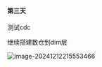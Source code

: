 #### 第三天

测试cdc

继续搭建数仓到dim层

![image-20241212215553466](C:\Users\asus\AppData\Roaming\Typora\typora-user-images\image-20241212215553466.png)


